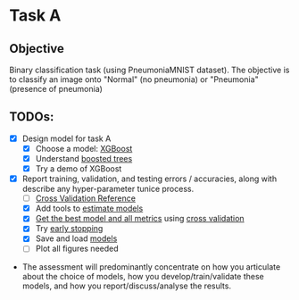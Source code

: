 # Task A

## Objective

Binary classification task (using PneumoniaMNIST dataset). The objective
is to classify an image onto "Normal" (no pneumonia) or "Pneumonia"
(presence of pneumonia)

## TODOs:

* [x] Design model for task A
    * [x] Choose a model: [XGBoost](https://github.com/dmlc/xgboost)
    * [x] Understand [boosted trees](https://xgboost.readthedocs.io/en/stable/tutorials/model.html)
    * [x] Try a demo of XGBoost
* [x] Report training, validation, and testing errors / accuracies, along with describe any hyper-parameter tunice process.
    * [ ] [Cross Validation Reference](https://scikit-learn.org/dev/modules/cross_validation.html)
    * [x] Add tools to [estimate models](https://xgboost.readthedocs.io/en/stable/python/sklearn_estimator.html)
    * [x] [Get the best model and all metrics](https://xgboost.readthedocs.io/en/stable/python/examples/sklearn_examples.html#sphx-glr-python-examples-sklearn-examples-py) using [cross validation](https://scikit-learn.org/stable/modules/cross_validation.html#cross-validation)
    * [x] Try [early stopping](https://xgboost.readthedocs.io/en/stable/python/sklearn_estimator.html#early-stopping)
    * [x] Save and load [models](https://xgboost.readthedocs.io/en/stable/tutorials/saving_model.html)
    * [ ] Plot all figures needed

* The assessment will predominantly concentrate on how you articulate about the choice of models, how
you develop/train/validate these models, and how you report/discuss/analyse the
results.
